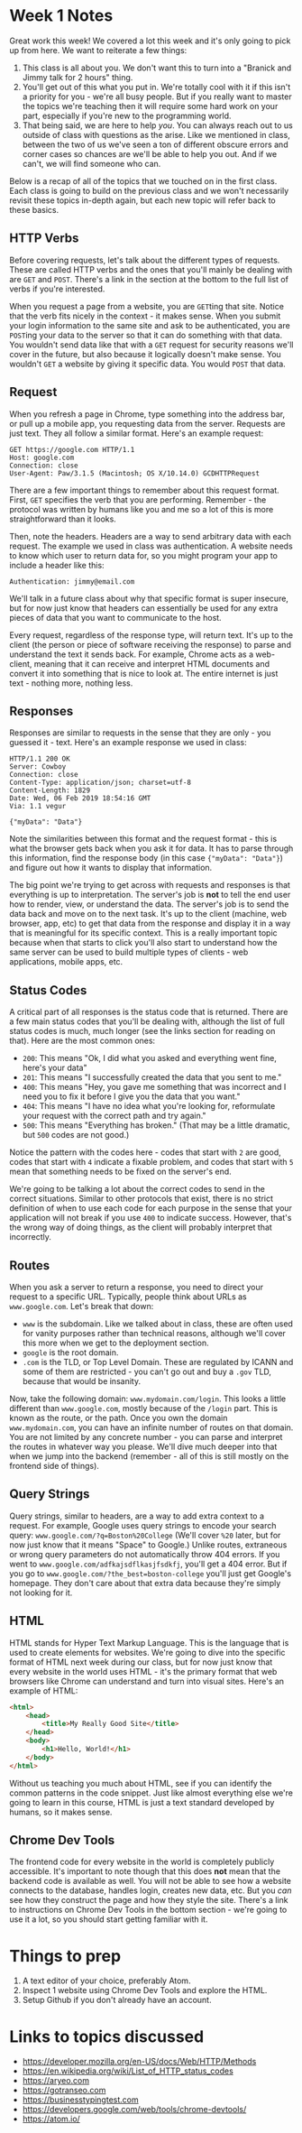 # Week 1 Notes

Great work this week! We covered a lot this week and it's only going to pick up from here. We want to reiterate a few things:

1. This class is all about you. We don't want this to turn into a "Branick and Jimmy talk for 2 hours" thing. 
2. You'll get out of this what you put in. We're totally cool with it if this isn't a priority for you - we're all busy people. But if you really want to master the topics we're teaching then it will require some hard work on your part, especially if you're new to the programming world. 
3. That being said, we are here to help _you_. You can always reach out to us outside of class with questions as the arise. Like we mentioned in class, between the two of us we've seen a ton of different obscure errors and corner cases so chances are we'll be able to help you out. And if we can't, we will find someone who can. 

Below is a recap of all of the topics that we touched on in the first class. Each class is going to build on the previous class and we won't necessarily revisit these topics in-depth again, but each new topic will refer back to these basics. 

## HTTP Verbs 

Before covering requests, let's talk about the different types of requests. These are called HTTP verbs and the ones that you'll mainly be dealing with are `GET` and `POST`. There's a link in the section at the bottom to the full list of verbs if you're interested. 

When you request a page from a website, you are `GET`ting that site. Notice that the verb fits nicely in the context - it makes sense. When you submit your login information to the same site and ask to be authenticated, you are `POST`ing your data to the server so that it can do something with that data. You wouldn't send data like that with a `GET` request for security reasons we'll cover in the future, but also because it logically doesn't make sense. You wouldn't `GET` a website by giving it specific data. You would `POST` that data.

## Request

When you refresh a page in Chrome, type something into the address bar, or pull up a mobile app, you requesting data from the server. Requests are just text. They all follow a similar format. Here's an example request: 

```
GET https://google.com HTTP/1.1
Host: google.com
Connection: close
User-Agent: Paw/3.1.5 (Macintosh; OS X/10.14.0) GCDHTTPRequest
```

There are a few important things to remember about this request format. First, `GET` specifies the verb that you are performing. Remember - the protocol was written by humans like you and me so a lot of this is more straightforward than it looks. 

Then, note the headers. Headers are a way to send arbitrary data with each request. The example we used in class was authentication. A website needs to know which user to return data for, so you might program your app to include a header like this: 

```
Authentication: jimmy@email.com
```

We'll talk in a future class about why that specific format is super insecure, but for now just know that headers can essentially be used for any extra pieces of data that you want to communicate to the host. 

Every request, regardless of the response type, will return text. It's up to the client (the person or piece of software receiving the response) to parse and understand the text it sends back. For example, Chrome acts as a web-client, meaning that it can receive and interpret HTML documents and convert it into something that is nice to look at. The entire internet is just text - nothing more, nothing less. 

## Responses

Responses are similar to requests in the sense that they are only - you guessed it - text. Here's an example response we used in class:

```
HTTP/1.1 200 OK
Server: Cowboy
Connection: close
Content-Type: application/json; charset=utf-8
Content-Length: 1829
Date: Wed, 06 Feb 2019 18:54:16 GMT
Via: 1.1 vegur

{"myData": "Data"}
```

Note the similarities between this format and the request format - this is what the browser gets back when you ask it for data. It has to parse through this information, find the response body (in this case `{"myData": "Data"}`) and figure out how it wants to display that information. 

The big point we're trying to get across with requests and responses is that everything is up to interpretation. The server's job is **not** to tell the end user how to render, view, or understand the data. The server's job is to send the data back and move on to the next task. It's up to the client (machine, web browser, app, etc) to get that data from the response and display it in a way that is meaningful for its specific context. This is a really important topic because when that starts to click you'll also start to understand how the same server can be used to build multiple types of clients - web applications, mobile apps, etc. 

## Status Codes 

A critical part of all responses is the status code that is returned. There are a few main status codes that you'll be dealing with, although the list of full status codes is much, much longer (see the links section for reading on that). Here are the most common ones:

- `200`: This means "Ok, I did what you asked and everything went fine, here's your data"
- `201`: This means "I successfully created the data that you sent to me."
- `400`: This means "Hey, you gave me something that was incorrect and I need you to fix it before I give you the data that you want."
- `404`: This means "I have no idea what you're looking for, reformulate your request with the correct path and try again."
- `500`: This means "Everything has broken." (That may be a little dramatic, but `500` codes are not good.)

Notice the pattern with the codes here - codes that start with `2` are good, codes that start with `4` indicate a fixable problem, and codes that start with `5` mean that something needs to be fixed on the server's end. 

We're going to be talking a lot about the correct codes to send in the correct situations. Similar to other protocols that exist, there is no strict definition of when to use each code for each purpose in the sense that your application will not break if you use `400` to indicate success. However, that's the wrong way of doing things, as the client will probably interpret that incorrectly.

## Routes 

When you ask a server to return a response, you need to direct your request to a specific URL. Typically, people think about URLs as `www.google.com`. Let's break that down:

- `www` is the subdomain. Like we talked about in class, these are often used for vanity purposes rather than technical reasons, although we'll cover this more when we get to the deployment section. 
- `google` is the root domain. 
- `.com` is the TLD, or Top Level Domain. These are regulated by ICANN and some of them are restricted - you can't go out and buy a `.gov` TLD, because that would be insanity. 

Now, take the following domain: `www.mydomain.com/login`. This looks a little different than `www.google.com`, mostly because of the `/login` part. This is known as the route, or the path. Once you own the domain `www.mydomain.com`, you can have an infinite number of routes on that domain. You are not limited by any concrete number - you can parse and interpret the routes in whatever way you please. We'll dive much deeper into that when we jump into the backend (remember - all of this is still mostly on the frontend side of things).

## Query Strings 

Query strings, similar to headers, are a way to add extra context to a request. For example, Google uses query strings to encode your search query: `www.google.com/?q=Boston%20College` (We'll cover `%20` later, but for now just know that it means "Space" to Google.) Unlike routes, extraneous or wrong query parameters do not automatically throw 404 errors. If you went to `www.google.com/adfkajsdflkasjfsdkfj`, you'll get a 404 error. But if you go to `www.google.com/?the_best=boston-college` you'll just get Google's homepage. They don't care about that extra data because they're simply not looking for it. 

## HTML

HTML stands for Hyper Text Markup Language. This is the language that is used to create elements for websites. We're going to dive into the specific format of HTML next week during our class, but for now just know that every website in the world uses HTML - it's the primary format that web browsers like Chrome can understand and turn into visual sites. Here's an example of HTML:

```html
<html>
    <head>
        <title>My Really Good Site</title>
    </head>
    <body>
        <h1>Hello, World!</h1>
    </body>
</html>
```

Without us teaching you much about HTML, see if you can identify the common patterns in the code snippet. Just like almost everything else we're going to learn in this course, HTML is just a text standard developed by humans, so it makes sense. 

## Chrome Dev Tools 

The frontend code for every website in the world is completely publicly accessible. It's important to note though that this does **not** mean that the backend code is available as well. You will not be able to see how a website connects to the database, handles login, creates new data, etc. But you *can* see how they construct the page and how they style the site. There's a link to instructions on Chrome Dev Tools in the bottom section - we're going to use it a lot, so you should start getting familiar with it. 

# Things to prep
1. A text editor of your choice, preferably Atom. 
2. Inspect 1 website using Chrome Dev Tools and explore the HTML.
3. Setup Github if you don't already have an account.

# Links to topics discussed 
- https://developer.mozilla.org/en-US/docs/Web/HTTP/Methods
- https://en.wikipedia.org/wiki/List_of_HTTP_status_codes
- https://aryeo.com
- https://gotranseo.com
- https://businesstypingtest.com
- https://developers.google.com/web/tools/chrome-devtools/
- https://atom.io/
